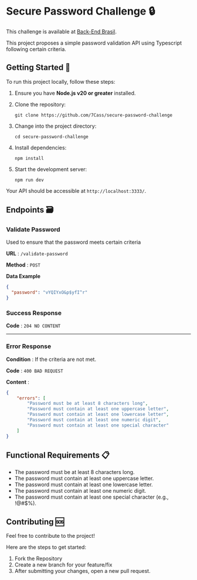 # Secure Password Challenge 🔒
This challenge is available at [Back-End Brasil](https://github.com/backend-br/desafios/blob/master/secure-password/PROBLEM.md).

This project proposes a simple password validation API using Typescript following certain criteria.

## Getting Started 🚀
To run this project locally, follow these steps:

1. Ensure you have **Node.js v20 or greater** installed.

2. Clone the repository:
   ```
   git clone https://github.com/7Cass/secure-password-challenge
   ```
3. Change into the project directory:
   ```
   cd secure-password-challenge
   ```
4. Install dependencies:
   ```
   npm install
   ```
5. Start the development server:
   ```
   npm run dev
   ```

Your API should be accessible at `http://localhost:3333/`.

## Endpoints 🗃️
### Validate Password
Used to ensure that the password meets certain criteria

**URL** : `/validate-password`

**Method** : `POST`

**Data Example**
```json
{
  "password": "vYQIYxO&p$yfI^r"
}
```

### Success Response
**Code** : `204 NO CONTENT`

---

### Error Response
**Condition** : If the criteria are not met.

**Code** : `400 BAD REQUEST`

**Content** :
```json
{
    "errors": [
        "Password must be at least 8 characters long",
        "Password must contain at least one uppercase letter",
        "Password must contain at least one lowercase letter",
        "Password must contain at least one numeric digit",
        "Password must contain at least one special character"
    ]
}
```

## Functional Requirements 📋
- The password must be at least 8 characters long.
-	The password must contain at least one uppercase letter.
-	The password must contain at least one lowercase letter.
-	The password must contain at least one numeric digit.
-	The password must contain at least one special character (e.g., !@#$%).

## Contributing 🆘

Feel free to contribute to the project!

Here are the steps to get started:
1. Fork the Repository
2. Create a new branch for your feature/fix
3. After submitting your changes, open a new pull request.